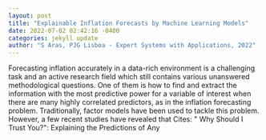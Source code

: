 ```yaml
--- 
layout: post 
title: "Explainable Inflation Forecasts by Machine Learning Models" 
date: 2022-07-02 02:42:16 -0400 
categories: jekyll update 
author: "S Aras, PJG Lisboa - Expert Systems with Applications, 2022" 
--- 
```

Forecasting inflation accurately in a data-rich environment is a challenging task and an active research field which still contains various unanswered methodological questions. One of them is how to find and extract the information with the most predictive power for a variable of interest when there are many highly correlated predictors, as in the inflation forecasting problem. Traditionally, factor models have been used to tackle this problem. However, a few recent studies have revealed that Cites: " Why Should I Trust You?": Explaining the Predictions of Any